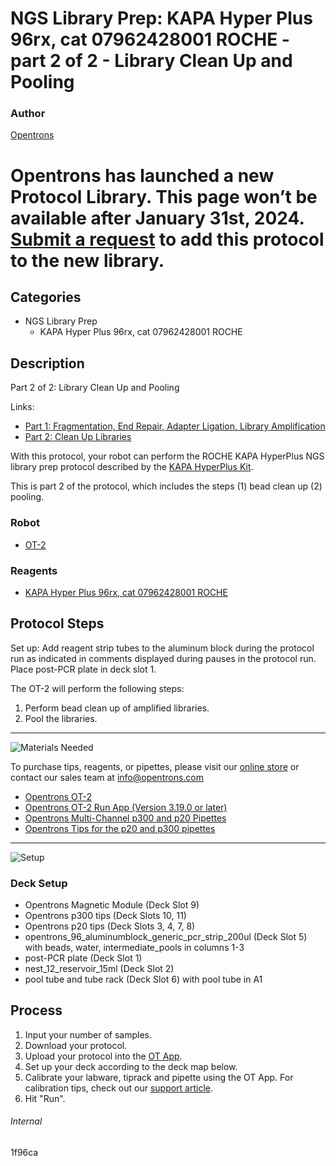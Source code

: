 # NGS Library Prep: KAPA Hyper Plus 96rx, cat 07962428001 ROCHE - part 2 of 2 - Library Clean Up and Pooling

### Author
[Opentrons](https://opentrons.com/)


# Opentrons has launched a new Protocol Library. This page won’t be available after January 31st, 2024. [Submit a request](https://docs.google.com/forms/d/e/1FAIpQLSdYYp9QCKow4nn0KlCVsMS3HX0eJ0N9O7-erajKvcpT0lWbSg/viewform) to add this protocol to the new library.

## Categories
* NGS Library Prep
     * KAPA Hyper Plus 96rx, cat 07962428001 ROCHE

## Description
Part 2 of 2: Library Clean Up and Pooling

Links:
* [Part 1: Fragmentation, End Repair, Adapter Ligation, Library Amplification](http://protocols.opentrons.com/protocol/1f96ca)
* [Part 2: Clean Up Libraries](http://protocols.opentrons.com/protocol/1f96ca-part-2)

With this protocol, your robot can perform the ROCHE KAPA HyperPlus NGS library prep protocol described by the [KAPA HyperPlus Kit](https://www.n-genetics.com/products/1104/1023/17277.pdf).

This is part 2 of the protocol, which includes the steps (1) bead clean up (2) pooling.

### Robot
* [OT-2](https://opentrons.com/ot-2)

### Reagents
* [KAPA Hyper Plus 96rx, cat 07962428001 ROCHE](https://www.n-genetics.com/products/1104/1023/17277.pdf)

## Protocol Steps

Set up: Add reagent strip tubes to the aluminum block during the protocol run as indicated in comments displayed during pauses in the protocol run. Place post-PCR plate in deck slot 1.

The OT-2 will perform the following steps:
1. Perform bead clean up of amplified libraries.
2. Pool the libraries.

---
![Materials Needed](https://s3.amazonaws.com/opentrons-protocol-library-website/custom-README-images/001-General+Headings/materials.png)

To purchase tips, reagents, or pipettes, please visit our [online store](https://shop.opentrons.com/) or contact our sales team at [info@opentrons.com](mailto:info@opentrons.com)

* [Opentrons OT-2](https://shop.opentrons.com/collections/ot-2-robot/products/ot-2)
* [Opentrons OT-2 Run App (Version 3.19.0 or later)](https://opentrons.com/ot-app/)
* [Opentrons Multi-Channel p300 and p20 Pipettes](https://shop.opentrons.com/collections/ot-2-pipettes/products/single-channel-electronic-pipette)
* [Opentrons Tips for the p20 and p300 pipettes](https://shop.opentrons.com/collections/opentrons-tips)

---
![Setup](https://s3.amazonaws.com/opentrons-protocol-library-website/custom-README-images/001-General+Headings/Setup.png)

### Deck Setup
* Opentrons Magnetic Module (Deck Slot 9)
* Opentrons p300 tips (Deck Slots 10, 11)
* Opentrons p20 tips (Deck Slots 3, 4, 7, 8)
* opentrons_96_aluminumblock_generic_pcr_strip_200ul (Deck Slot 5) with
beads, water, intermediate_pools in columns 1-3
* post-PCR plate (Deck Slot 1)
* nest_12_reservoir_15ml (Deck Slot 2)
* pool tube and tube rack (Deck Slot 6) with pool tube in A1

## Process
1. Input your number of samples.
2. Download your protocol.
3. Upload your protocol into the [OT App](https://opentrons.com/ot-app).
4. Set up your deck according to the deck map below.
5. Calibrate your labware, tiprack and pipette using the OT App. For calibration tips, check out our [support article](https://support.opentrons.com/ot-2/getting-started-software-setup/deck-calibration).
6. Hit "Run".

###### Internal
1f96ca
